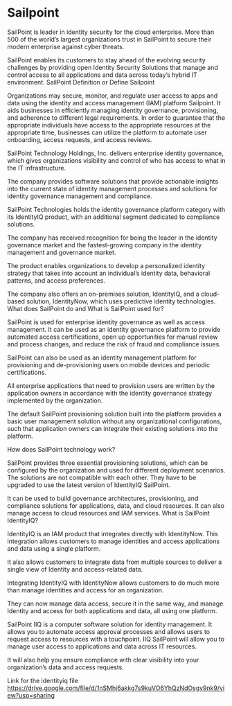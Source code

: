 # Sailpoint

SailPoint is leader in identity security for the cloud enterprise. More than 500 of the world’s largest organizations trust in SailPoint to secure their modern enterprise against cyber threats.

SailPoint enables its customers to stay ahead of the evolving security challenges by providing open Identity Security Solutions that manage and control access to all applications and data across today’s hybrid IT environment.
SailPoint Definition or Define Sailpoint

Organizations may secure, monitor, and regulate user access to apps and data using the identity and access management (IAM) platform Sailpoint. It aids businesses in efficiently managing identity governance, provisioning, and adherence to different legal requirements. In order to guarantee that the appropriate individuals have access to the appropriate resources at the appropriate time, businesses can utilize the platform to automate user onboarding, access requests, and access reviews.

SailPoint Technology Holdings, Inc. delivers enterprise identity governance, which gives organizations visibility and control of who has access to what in the IT infrastructure.

The company provides software solutions that provide actionable insights into the current state of identity management processes and solutions for identity governance management and compliance.

SailPoint Technologies holds the identity governance platform category with its IdentityIQ product, with an additional segment dedicated to compliance solutions.

The company has received recognition for being the leader in the identity governance market and the fastest-growing company in the identity management and governance market.

The product enables organizations to develop a personalized identity strategy that takes into account an individual’s identity data, behavioral patterns, and access preferences.

The company also offers an on-premises solution, IdentityIQ, and a cloud-based solution, IdentityNow, which uses predictive identity technologies.
What does SailPoint do and What is SailPoint used for?

SailPoint is used for enterprise identity governance as well as access management. It can be used as an identity governance platform to provide automated access certifications, open up opportunities for manual review and process changes, and reduce the risk of fraud and compliance issues.

SailPoint can also be used as an identity management platform for provisioning and de-provisioning users on mobile devices and periodic certifications.

All enterprise applications that need to provision users are written by the application owners in accordance with the identity governance strategy implemented by the organization.

The default SailPoint provisioning solution built into the platform provides a basic user management solution without any organizational configurations, such that application owners can integrate their existing solutions into the platform.

How does SailPoint technology work?

SailPoint provides three essential provisioning solutions, which can be configured by the organization and used for different deployment scenarios. The solutions are not compatible with each other. They have to be upgraded to use the latest version of IdentityIQ SailPoint.

It can be used to build governance architectures, provisioning, and compliance solutions for applications, data, and cloud resources. It can also manage access to cloud resources and IAM services.
What is SailPoint IdentityIQ?

IdentityIQ is an IAM product that integrates directly with IdentityNow. This integration allows customers to manage identities and access applications and data using a single platform.

It also allows customers to integrate data from multiple sources to deliver a single view of Identity and access-related data.

Integrating IdentityIQ with IdentityNow allows customers to do much more than manage identities and access for an organization.

They can now manage data access, secure it in the same way, and manage Identity and access for both applications and data, all using one platform.

SailPoint IIQ is a computer software solution for identity management. It allows you to automate access approval processes and allows users to request access to resources with a touchpoint. IIQ SailPoint will allow you to manage user access to applications and data across IT resources.

It will also help you ensure compliance with clear visibility into your organization’s data and access requests.

Link for the identityiq file
https://drive.google.com/file/d/1nSMhj6akkg7s9kuVO6YhQzNdOsgy9nk9/view?usp=sharing
